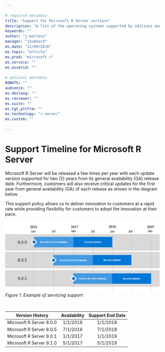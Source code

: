 ```yaml
---

# required metadata
title: "Support for Microsoft R Server versions"
description: "A list of the operating systems supported by editions and versions of Microsoft R Server and Revolution R Enterprise."
keywords: ""
author: "j-martens"
manager: "jhubbard"
ms.date: "12/09/2016"
ms.topic: "article"
ms.prod: "microsoft-r"
ms.service: ""
ms.assetid: ""

# optional metadata
ROBOTS: ""
audience: ""
ms.devlang: ""
ms.reviewer: ""
ms.suite: ""
ms.tgt_pltfrm: ""
ms.technology: "r-server"
ms.custom: ""

---
```

# Support Timeline for Microsoft R Server

Microsoft R Server will be released a few times per year with each update version supported for two (2) years from its general availability (GA) release date. Furthermore, customers will also receive critical updates for the first year from general availability (GA) of each release as shown in the diagram below. 

This support policy allows us to deliver innovation to customers at a rapid rate while providing flexibility for customers to adopt the innovation at their pace. 

![Servicing Support](./media/rserver-servicing-support.png)
<br>_Figure 1. Example of servicing support_

<br>

|Version History|Availability                       |Support End Date                  |
|:-------------------:|:---------------------------------:|:--------------------------------:|
|Microsoft R Server 8.0.0                |1/1/2016                           |1/1/2018                          |
|Microsoft R Server 8.0.5|7/1/2016|7/1/2018|
|Microsoft R Server 9.0.1|1/1/2017|1/1/2019|
|Microsoft R Server 9.1.0|5/1/2017|5/1/2019|
